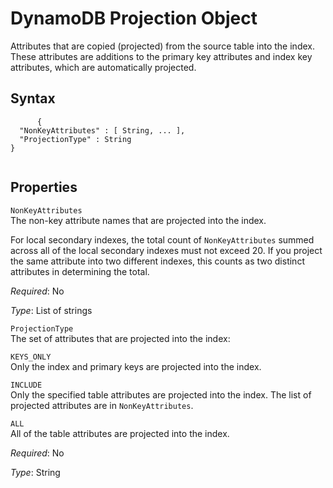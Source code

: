 DynamoDB Projection Object
==========================

Attributes that are copied (projected) from the source table into the index. These attributes are additions to the primary key attributes and index key attributes, which are automatically projected.

Syntax
------

``` {.programlisting}
      {
  "NonKeyAttributes" : [ String, ... ],
  "ProjectionType" : String
}
    
```

Properties
----------

 `NonKeyAttributes`   
The non-key attribute names that are projected into the index.

For local secondary indexes, the total count of `NonKeyAttributes` summed across all of the local secondary indexes must not exceed 20. If you project the same attribute into two different indexes, this counts as two distinct attributes in determining the total.

*Required*: No

*Type*: List of strings

 `ProjectionType`   
The set of attributes that are projected into the index:

 `KEYS_ONLY`   
Only the index and primary keys are projected into the index.

 `INCLUDE`   
Only the specified table attributes are projected into the index. The list of projected attributes are in `NonKeyAttributes`.

 `ALL`   
All of the table attributes are projected into the index.

*Required*: No

*Type*: String


